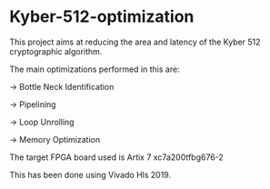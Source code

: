 # Kyber-512-optimization

This project aims at reducing the area and latency of the Kyber 512 cryptographic algorithm.

The main optimizations performed in this are:

-> Bottle Neck Identification

-> Pipelining

-> Loop Unrolling

-> Memory Optimization

The target FPGA board used is Artix 7 xc7a200tfbg676-2

This has been done using Vivado Hls 2019.

